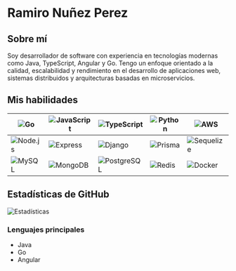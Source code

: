 # Ramiro Nuñez Perez

## Sobre mí
Soy desarrollador de software con experiencia en tecnologías modernas como Java, TypeScript, Angular y Go. Tengo un enfoque orientado a la calidad, escalabilidad y rendimiento en el desarrollo de aplicaciones web, sistemas distribuidos y arquitecturas basadas en microservicios.

## Mis habilidades
| ![Go](https://img.icons8.com/color/48/000000/go.png) | ![JavaScript](https://img.icons8.com/color/48/000000/javascript.png) | ![TypeScript](https://img.icons8.com/color/48/000000/typescript.png) | ![Python](https://img.icons8.com/color/48/000000/python.png) | ![AWS](https://img.icons8.com/color/48/000000/aws.png) |
|------------------------------------------------------|---------------------------------------------------------|-----------------------------------------------------|--------------------------------------------------|------------------------------------------------|
| ![Node.js](https://img.icons8.com/color/48/000000/nodejs.png) | ![Express](https://img.icons8.com/color/48/000000/express.png) | ![Django](https://img.icons8.com/color/48/000000/django.png) | ![Prisma](https://img.icons8.com/color/48/000000/prisma.png) | ![Sequelize](https://img.icons8.com/color/48/000000/sequelize.png) |
| ![MySQL](https://img.icons8.com/color/48/000000/mysql.png) | ![MongoDB](https://img.icons8.com/color/48/000000/mongodb.png) | ![PostgreSQL](https://img.icons8.com/color/48/000000/postgresql.png) | ![Redis](https://img.icons8.com/color/48/000000/redis.png) | ![Docker](https://img.icons8.com/color/48/000000/docker.png) |
<!-- Añade más íconos según tus habilidades -->

## Estadísticas de GitHub
![Estadísticas](URL_de_tus_estadísticas)

### Lenguajes principales
- Java
- Go
- Angular
